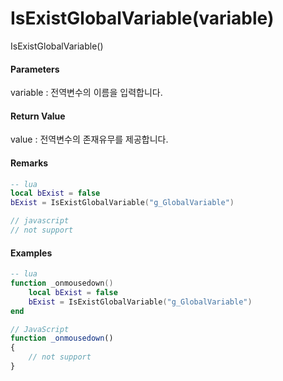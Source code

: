 # IsExistGlobalVariable\(variable\)

IsExistGlobalVariable\(\)

#### Parameters

variable : 전역변수의 이름을 입력합니다.

#### Return Value

value : 전역변수의 존재유무를 제공합니다.

#### Remarks



```lua
-- lua
local bExist = false
bExist = IsExistGlobalVariable("g_GlobalVariable")
```

```js
// javascript
// not support
```

#### 

#### Examples

```lua
-- lua
function _onmousedown()
    local bExist = false
    bExist = IsExistGlobalVariable("g_GlobalVariable")
end
```

```js
// JavaScript
function _onmousedown()
{        
    // not support
}
```



